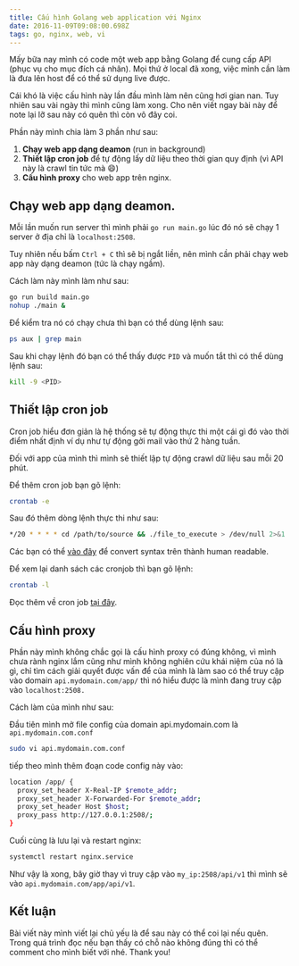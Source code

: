 ```yaml
---
title: Cấu hình Golang web application với Nginx
date: 2016-11-09T09:08:00.698Z
tags: go, nginx, web, vi
---
```


Mấy bữa nay mình có code một web app bằng Golang để cung cấp API (phục vụ cho mục đích cá nhân). Mọi thứ ở local đã xong, việc mình cần làm là đưa lên host để có thể sử dụng live được.

Cái khó là việc cấu hình này lần đầu mình làm nên cũng hơi gian nan. Tuy nhiên sau vài ngày thì mình cũng làm xong. Cho nên viết ngay bài này để note lại lỡ sau này có quên thì còn vô đây coi.

Phần này mình chia làm 3 phần như sau:

1.  **Chạy web app dạng deamon** (run in background)
2.  **Thiết lập cron job** để tự động lấy dữ liệu theo thời gian quy định (vì API này là crawl tin tức mà :smile:)
3.  **Cấu hình proxy** cho web app trên nginx.

## Chạy web app dạng deamon.

Mỗi lần muốn run server thì mình phải `go run main.go` lúc đó nó sẽ chạy 1 server ở địa chỉ là `localhost:2508`. 

Tuy nhiên nếu bấm `Ctrl + C` thì sẽ bị ngắt liền, nên mình cần phải chạy web app này dạng deamon (tức là chạy ngầm).

Cách làm này mình làm như sau:

```bash
go run build main.go
nohup ./main &
```

Để kiểm tra nó có chạy chưa thì bạn có thể dùng lệnh sau:

```bash
ps aux | grep main
```

Sau khi chạy lệnh đó bạn có thể thấy được `PID` và muốn tắt thì có thể dùng lệnh sau:

```bash
kill -9 <PID>
```

## Thiết lập cron job

Cron job hiểu đơn giản là hệ thống sẽ tự động thực thi một cái gì đó vào thời điểm nhất định ví dụ như tự động gởi mail vào thứ 2 hàng tuần.

Đối với app của mình thì mình sẽ thiết lập tự động crawl dữ liệu sau mỗi 20 phút.

Để thêm cron job bạn gõ lệnh:

```bash
crontab -e
```

Sau đó thêm dòng lệnh thực thi như sau:

```bash
*/20 * * * * cd /path/to/source && ./file_to_execute > /dev/null 2>&1
```

Các bạn có thể [vào đây](https://crontab.guru/) để convert syntax trên thành human readable.

Để xem lại danh sách các cronjob thì bạn gõ lệnh:

```bash
crontab -l
```

Đọc thêm về cron job [tại đây](http://www.cyberciti.biz/faq/how-do-i-add-jobs-to-cron-under-linux-or-unix-oses/).

## Cấu hình proxy

Phần này mình không chắc gọi là cấu hình proxy có đúng không, vì mình chưa rành nginx lắm cũng như mình không nghiên cứu khái niệm của nó là gì, chỉ tìm cách giải quyết được vấn để của mình là làm sao có thể truy cập vào domain `api.mydomain.com/app/` thì nó hiểu được là mình đang truy cập vào `localhost:2508.`

Cách làm của mình như sau:

Đầu tiên mình mở file config của domain api.mydomain.com là `api.mydomain.com.conf`

```bash
sudo vi api.mydomain.com.conf
```

tiếp theo mình thêm đoạn code config này vào:

```bash
location /app/ {
  proxy_set_header X-Real-IP $remote_addr;
  proxy_set_header X-Forwarded-For $remote_addr;
  proxy_set_header Host $host;
  proxy_pass http://127.0.0.1:2508/;
}
```

Cuối cùng là lưu lại và restart nginx:

```bash
systemctl restart nginx.service
```

Như vậy là xong, bây giờ thay vì truy cập vào `my_ip:2508/api/v1` thì mình sẽ vào `api.mydomain.com/app/api/v1`.

## Kết luận

Bài viết này mình viết lại chủ yếu là để sau này có thể coi lại nếu quên. Trong quá trình đọc nếu bạn thấy có chỗ nào không đúng thì có thể comment cho mình biết với nhé. Thank you!
